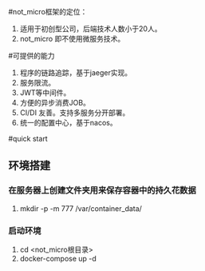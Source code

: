 #not_micro框架的定位：
1. 适用于初创型公司，后端技术人数小于20人。
2. not_micro 即不使用微服务技术。

#可提供的能力
1. 程序的链路追踪，基于jaeger实现。
2. 服务限流。
3. JWT等中间件。
4. 方便的异步消费JOB。
5. CI/DI 友善。支持多服务分开部署。
6. 统一的配置中心，基于nacos。

#quick start
## 环境搭建
### 在服务器上创建文件夹用来保存容器中的持久花数据
1. mkdir -p -m 777 /var/container_data/
### 启动环境
1. cd <not_micro根目录>
2. docker-compose up -d



